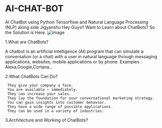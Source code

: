 # AI-CHAT-BOT
AI ChatBot using Python Tensorflow and Natural Language Processing (NLP) along side Jigyanshu Hey Guys!! Want to Learn about ChatBots? So the Solution is Here.
![image](https://user-images.githubusercontent.com/68092947/151745691-dd9ee989-70b9-4de4-a921-01c89685f8cf.png)

1.What are ChatBots?

A chatbot is an artificial intelligence (AI) program that can simulate a conversation (or a chat) with a user in natural language through messaging applications, websites, mobile applications or by phone.
Examples : Alexa,Google,Cortana...

2.What ChatBots Can Do?
         
	 They give your company a face.
	 You are available – immediately.
	 They can increase your sales.
	 They lay the foundation for your conversational marketing strategy.
	 You can gain insights into customer behavior.
	 They have a wide range of possible applications.
	 They can be used in a variety of industries.
	 
3.Architecture and Working of ChatBots?
     


